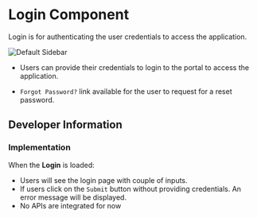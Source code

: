 <!--
SPDX-FileCopyrightText: 2020-present Open Networking Foundation <info@opennetworking.org>

SPDX-License-Identifier: Apache-2.0
-->

# Login Component

Login is for authenticating the user credentials to access the application.

![Default Sidebar](images/login.png)

- Users can provide their credentials to login to the portal to access the application.

- `Forgot Password?` link available for the user to request for a reset password.

## Developer Information

### Implementation

When the **Login** is loaded:

- Users will see the login page with couple of inputs.
- If users click on the `Submit` button without providing credentials. An error message will be displayed.
- No APIs are integrated for now
